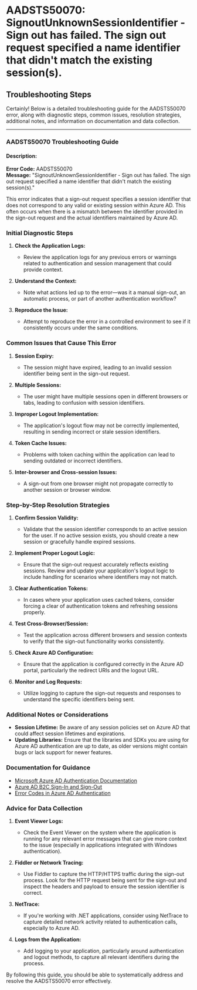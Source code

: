 
# AADSTS50070: SignoutUnknownSessionIdentifier - Sign out has failed. The sign out request specified a name identifier that didn't match the existing session(s).


## Troubleshooting Steps
Certainly! Below is a detailed troubleshooting guide for the AADSTS50070 error, along with diagnostic steps, common issues, resolution strategies, additional notes, and information on documentation and data collection.

---

### AADSTS50070 Troubleshooting Guide

#### Description:
**Error Code:** AADSTS50070  
**Message:** "SignoutUnknownSessionIdentifier - Sign out has failed. The sign out request specified a name identifier that didn't match the existing session(s)."

This error indicates that a sign-out request specifies a session identifier that does not correspond to any valid or existing session within Azure AD. This often occurs when there is a mismatch between the identifier provided in the sign-out request and the actual identifiers maintained by Azure AD.

### Initial Diagnostic Steps

1. **Check the Application Logs:**
   - Review the application logs for any previous errors or warnings related to authentication and session management that could provide context.

2. **Understand the Context:**
   - Note what actions led up to the error—was it a manual sign-out, an automatic process, or part of another authentication workflow?

3. **Reproduce the Issue:**
   - Attempt to reproduce the error in a controlled environment to see if it consistently occurs under the same conditions.

### Common Issues that Cause This Error

1. **Session Expiry:**
   - The session might have expired, leading to an invalid session identifier being sent in the sign-out request.

2. **Multiple Sessions:**
   - The user might have multiple sessions open in different browsers or tabs, leading to confusion with session identifiers.

3. **Improper Logout Implementation:**
   - The application's logout flow may not be correctly implemented, resulting in sending incorrect or stale session identifiers.

4. **Token Cache Issues:**
   - Problems with token caching within the application can lead to sending outdated or incorrect identifiers.

5. **Inter-browser and Cross-session Issues:**
   - A sign-out from one browser might not propagate correctly to another session or browser window.

### Step-by-Step Resolution Strategies

1. **Confirm Session Validity:**
   - Validate that the session identifier corresponds to an active session for the user. If no active session exists, you should create a new session or gracefully handle expired sessions.

2. **Implement Proper Logout Logic:**
   - Ensure that the sign-out request accurately reflects existing sessions. Review and update your application's logout logic to include handling for scenarios where identifiers may not match.

3. **Clear Authentication Tokens:**
   - In cases where your application uses cached tokens, consider forcing a clear of authentication tokens and refreshing sessions properly.

4. **Test Cross-Browser/Session:**
   - Test the application across different browsers and session contexts to verify that the sign-out functionality works consistently.

5. **Check Azure AD Configuration:**
   - Ensure that the application is configured correctly in the Azure AD portal, particularly the redirect URIs and the logout URL.

6. **Monitor and Log Requests:**
   - Utilize logging to capture the sign-out requests and responses to understand the specific identifiers being sent.

### Additional Notes or Considerations

- **Session Lifetime:** Be aware of any session policies set on Azure AD that could affect session lifetimes and expirations.
- **Updating Libraries:** Ensure that the libraries and SDKs you are using for Azure AD authentication are up to date, as older versions might contain bugs or lack support for newer features.

### Documentation for Guidance

- [Microsoft Azure AD Authentication Documentation](https://docs.microsoft.com/en-us/azure/active-directory/develop/)
- [Azure AD B2C Sign-In and Sign-Out](https://docs.microsoft.com/en-us/azure/active-directory-b2c/overview)
- [Error Codes in Azure AD Authentication](https://docs.microsoft.com/en-us/azure/active-directory/develop/reference-aadsts-error-codes)

### Advice for Data Collection

1. **Event Viewer Logs:**
   - Check the Event Viewer on the system where the application is running for any relevant error messages that can give more context to the issue (especially in applications integrated with Windows authentication).

2. **Fiddler or Network Tracing:**
   - Use Fiddler to capture the HTTP/HTTPS traffic during the sign-out process. Look for the HTTP request being sent for the sign-out and inspect the headers and payload to ensure the session identifier is correct.

3. **NetTrace:**
   - If you're working with .NET applications, consider using NetTrace to capture detailed network activity related to authentication calls, especially to Azure AD.

4. **Logs from the Application:**
   - Add logging to your application, particularly around authentication and logout methods, to capture all relevant identifiers during the process.

By following this guide, you should be able to systematically address and resolve the AADSTS50070 error effectively.